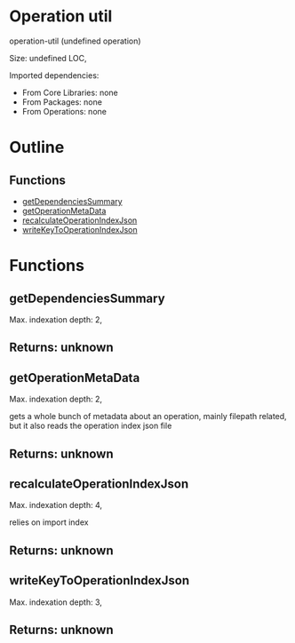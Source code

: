 # Operation util

operation-util (undefined operation)

Size: undefined LOC, 
 
Imported dependencies:

- From Core Libraries: none
- From Packages: none
- From Operations: none

# Outline

## Functions

- [getDependenciesSummary](#getDependenciesSummary)
- [getOperationMetaData](#getOperationMetaData)
- [recalculateOperationIndexJson](#recalculateOperationIndexJson)
- [writeKeyToOperationIndexJson](#writeKeyToOperationIndexJson)



# Functions

## getDependenciesSummary

Max. indexation depth: 2, 



## Returns: unknown

## getOperationMetaData

Max. indexation depth: 2, 

gets a whole bunch of metadata about an operation, mainly filepath related, but it also reads the operation index json file

## Returns: unknown

## recalculateOperationIndexJson

Max. indexation depth: 4, 

relies on import index

## Returns: unknown

## writeKeyToOperationIndexJson

Max. indexation depth: 3, 



## Returns: unknown

